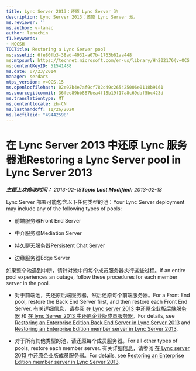 ```yaml
---
title: Lync Server 2013：还原 Lync Server 池
description: Lync Server 2013：还原 Lync Server 池。
ms.reviewer: ''
ms.author: v-lanac
author: lanachin
f1.keywords:
- NOCSH
TOCTitle: Restoring a Lync Server pool
ms:assetid: 6fe80fb3-38ad-4931-a07b-1763b61aa448
ms:mtpsurl: https://technet.microsoft.com/en-us/library/Hh202176(v=OCS.15)
ms:contentKeyID: 51541488
ms.date: 07/23/2014
manager: serdars
mtps_version: v=OCS.15
ms.openlocfilehash: 02e92b4e7af9cf782d49c265425006e0118b9161
ms.sourcegitcommit: 36fee89bb887bea4f18b19f17a8c69daf5bc423d
ms.translationtype: MT
ms.contentlocale: zh-CN
ms.lasthandoff: 11/26/2020
ms.locfileid: "49442598"
---
```

# <a name="restoring-a-lync-server-pool-in-lync-server-2013"></a><span data-ttu-id="53b07-103">在 Lync Server 2013 中还原 Lync 服务器池</span><span class="sxs-lookup"><span data-stu-id="53b07-103">Restoring a Lync Server pool in Lync Server 2013</span></span>

<div data-xmlns="http://www.w3.org/1999/xhtml">

<div class="topic" data-xmlns="http://www.w3.org/1999/xhtml" data-msxsl="urn:schemas-microsoft-com:xslt" data-cs="https://msdn.microsoft.com/">

<div data-asp="https://msdn2.microsoft.com/asp">



</div>

<div id="mainSection">

<div id="mainBody"><span data-ttu-id="53b07-104">

<span> </span></span><span class="sxs-lookup"><span data-stu-id="53b07-104">

<span> </span></span></span>

<span data-ttu-id="53b07-105">_**主题上次修改时间：** 2013-02-18_</span><span class="sxs-lookup"><span data-stu-id="53b07-105">_**Topic Last Modified:** 2013-02-18_</span></span>

<span data-ttu-id="53b07-106">Lync Server 部署可能包含以下任何类型的池：</span><span class="sxs-lookup"><span data-stu-id="53b07-106">Your Lync Server deployment may include any of the following types of pools:</span></span>

  - <span data-ttu-id="53b07-107">前端服务器</span><span class="sxs-lookup"><span data-stu-id="53b07-107">Front End Server</span></span>

  - <span data-ttu-id="53b07-108">中介服务器</span><span class="sxs-lookup"><span data-stu-id="53b07-108">Mediation Server</span></span>

  - <span data-ttu-id="53b07-109">持久聊天服务器</span><span class="sxs-lookup"><span data-stu-id="53b07-109">Persistent Chat Server</span></span>

  - <span data-ttu-id="53b07-110">边缘服务器</span><span class="sxs-lookup"><span data-stu-id="53b07-110">Edge Server</span></span>

<span data-ttu-id="53b07-111">如果整个池遇到中断，请针对池中的每个成员服务器执行这些过程。</span><span class="sxs-lookup"><span data-stu-id="53b07-111">If an entire pool experiences an outage, follow these procedures for each member server in the pool.</span></span>

  - <span data-ttu-id="53b07-112">对于前端池，先还原后端服务器，然后还原每个前端服务器。</span><span class="sxs-lookup"><span data-stu-id="53b07-112">For a Front End pool, restore the Back End Server first, and then restore each Front End Server.</span></span> <span data-ttu-id="53b07-113">有关详细信息，请参阅 [在 Lync server 2013 中还原企业版后端服务器](lync-server-2013-restoring-an-enterprise-edition-back-end-server.md) 和 [在 lync Server 2013 中还原企业版成员服务器](lync-server-2013-restoring-an-enterprise-edition-member-server.md)。</span><span class="sxs-lookup"><span data-stu-id="53b07-113">For details, see [Restoring an Enterprise Edition Back End Server in Lync Server 2013](lync-server-2013-restoring-an-enterprise-edition-back-end-server.md) and [Restoring an Enterprise Edition member server in Lync Server 2013](lync-server-2013-restoring-an-enterprise-edition-member-server.md).</span></span>

  - <span data-ttu-id="53b07-114">对于所有其他类型的池，请还原每个成员服务器。</span><span class="sxs-lookup"><span data-stu-id="53b07-114">For all other types of pools, restore each member server.</span></span> <span data-ttu-id="53b07-115">有关详细信息，请参阅 [在 Lync server 2013 中还原企业版成员服务器](lync-server-2013-restoring-an-enterprise-edition-member-server.md)。</span><span class="sxs-lookup"><span data-stu-id="53b07-115">For details, see [Restoring an Enterprise Edition member server in Lync Server 2013](lync-server-2013-restoring-an-enterprise-edition-member-server.md).</span></span>

<span data-ttu-id="53b07-116"></div>

<span> </span>

</div>

</div>

</span><span class="sxs-lookup"><span data-stu-id="53b07-116"></div>

<span> </span>

</div>

</div>

</span></span></div>

